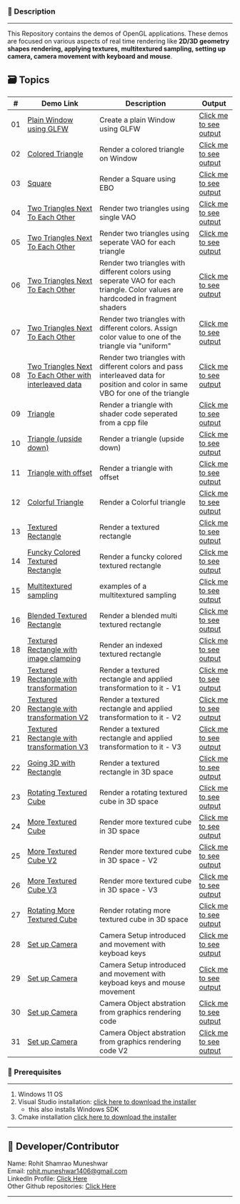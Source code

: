 ### 🌱 Description
---
This Repository contains the demos of OpenGL applications. These demos are focused on various aspects of real time rendering like **2D/3D geometry shapes rendering, applying textures, multitextured sampling, setting up camera, camera movement with keyboard and mouse**.

## 🗃️ Topics
| #    | **Demo Link** | **Description** |  **Output**
| --- | ---------------------|-------------------|-------|
| 01 | [Plain Window using GLFW](./OpenGL_On_Windows/GLFW/1_GettingStarted/1_Plain_Window_16102018/README.md) | Create a plain Window using GLFW | [Click me to see output](./OpenGL_On_Windows/GLFW/1_GettingStarted/1_Plain_Window_16102018/images/output.png) |  
| 02 | [Colored Triangle](./OpenGL_On_Windows/GLFW/1_GettingStarted/2_Triangle_17102018/README.md) | Render a colored triangle on Window | [Click me to see output](./OpenGL_On_Windows/GLFW/1_GettingStarted/2_Triangle_17102018/images/output.png) |
| 03 | [Square](./OpenGL_On_Windows/GLFW/1_GettingStarted/3_SQUARE_EBO_18102018/README.md) | Render a Square using EBO | [Click me to see output](./OpenGL_On_Windows/GLFW/1_GettingStarted/3_SQUARE_EBO_18102018/images/output.png) |
| 04 | [Two Triangles Next To Each Other](./OpenGL_On_Windows/GLFW/1_GettingStarted/4_e1_Two_Triangles_18102018/README.md) | Render two triangles using single VAO | [Click me to see output](./OpenGL_On_Windows/GLFW/1_GettingStarted/4_e1_Two_Triangles_18102018/images/output.png) |
| 05 | [Two Triangles Next To Each Other](./OpenGL_On_Windows/GLFW/1_GettingStarted/5_e2_Two_Triangles_18102018/README.md) | Render two triangles using seperate VAO for each triangle | [Click me to see output](./OpenGL_On_Windows/GLFW/1_GettingStarted/5_e2_Two_Triangles_18102018/images/output.png) |
| 06 | [Two Triangles Next To Each Other](./OpenGL_On_Windows/GLFW/1_GettingStarted/6_e3_Two_Triangles_18102018/README.md) | Render two triangles with different colors using seperate VAO for each triangle. Color values are hardcoded in fragment shaders | [Click me to see output](./OpenGL_On_Windows/GLFW/1_GettingStarted/6_e3_Two_Triangles_18102018/images/output.png) |
| 07 | [Two Triangles Next To Each Other](./OpenGL_On_Windows/GLFW/1_GettingStarted/7_GLSL_Two_Triangles_18102018/README.md) | Render two triangles with different colors. Assign color value to one of the triangle via "uniform" | [Click me to see output](./OpenGL_On_Windows/GLFW/1_GettingStarted/7_GLSL_Two_Triangles_18102018/images/output.png) |
| 08 | [Two Triangles Next To Each Other with interleaved data](./OpenGL_On_Windows/GLFW/1_GettingStarted/8_GLSL_Two_Triangles_Interleaved_18102018/README.md) | Render two triangles with different colors and pass interleaved data for position and color in same VBO for one of the triangle | [Click me to see output](./OpenGL_On_Windows/GLFW/1_GettingStarted/8_GLSL_Two_Triangles_Interleaved_18102018/images/output.png) |
| 09 | [Triangle](./OpenGL_On_Windows/GLFW/1_GettingStarted/9_GL_Framework_18102018/README.md) | Render a triangle with shader code seperated from a cpp file | [Click me to see output](./OpenGL_On_Windows/GLFW/1_GettingStarted/9_GL_Framework_18102018/images/output.png) |
| 10 | [Triangle (upside down)](./OpenGL_On_Windows/GLFW/1_GettingStarted/10_e1_Triangle_18102018/README.md) | Render a triangle (upside down) | [Click me to see output](./OpenGL_On_Windows/GLFW/1_GettingStarted/10_e1_Triangle_18102018/images/output.png) |
| 11 | [Triangle with offset](./OpenGL_On_Windows/GLFW/1_GettingStarted/11_e2_Triangle_With_Offset_18102018/README.md) | Render a triangle with offset | [Click me to see output](./OpenGL_On_Windows/GLFW/1_GettingStarted/11_e2_Triangle_With_Offset_18102018/images/output.png) |
| 12 | [Colorful Triangle](./OpenGL_On_Windows/GLFW/1_GettingStarted/12_e3_Triangle_18102018/README.md) | Render a Colorful triangle | [Click me to see output](./OpenGL_On_Windows/GLFW/1_GettingStarted/12_e3_Triangle_18102018/images/output.png) |
| 13 | [Textured Rectangle](./OpenGL_On_Windows/GLFW/1_GettingStarted/13_Texturing_Rectangle_19102018/README.md) | Render a textured rectangle | [Click me to see output](./OpenGL_On_Windows/GLFW/1_GettingStarted/13_Texturing_Rectangle_19102018/images/output.png) |
| 14 | [Funcky Colored Textured Rectangle](./OpenGL_On_Windows/GLFW/1_GettingStarted/14_Texturing_Rectangle_FunkyColor_19102018/README.md) | Render a funcky colored textured rectangle | [Click me to see output](./OpenGL_On_Windows/GLFW/1_GettingStarted/14_Texturing_Rectangle_FunkyColor_19102018/images/output.png) |
| 15 | [Multitextured sampling](./OpenGL_On_Windows/GLFW/1_GettingStarted/15_Texturing_Rectangle_MultiTextureSampling_19102018/README.md) | examples of a multitextured sampling | [Click me to see output](./OpenGL_On_Windows/GLFW/1_GettingStarted/15_Texturing_Rectangle_MultiTextureSampling_19102018/images/output.png) |
| 16 | [Blended Textured Rectangle](./OpenGL_On_Windows/GLFW/1_GettingStarted/16_e1_Texturing_Rectangle_MultiTextureSampling_19102018/README.md) | Render a blended multi textured rectangle | [Click me to see output](./OpenGL_On_Windows/GLFW/1_GettingStarted/16_e1_Texturing_Rectangle_MultiTextureSampling_19102018/images/output.png) |
| 18 | [Textured Rectangle with image clamping](./OpenGL_On_Windows/GLFW/1_GettingStarted/18_e3_Texturing_Rectangle_MultiTextureSampling_19102018/README.md) | Render an indexed textured rectangle | [Click me to see output](./OpenGL_On_Windows/GLFW/1_GettingStarted/18_e3_Texturing_Rectangle_MultiTextureSampling_19102018/images/output.png) |
| 19 | [Textured Rectangle with transformation](./OpenGL_On_Windows/GLFW/1_GettingStarted/19_Texturing_Rectangle_Transformations_19102018/README.md) | Render a textured rectangle and applied transformation to it - V1 | [Click me to see output](./OpenGL_On_Windows/GLFW/1_GettingStarted/19_Texturing_Rectangle_Transformations_19102018/images/output.png) |
| 20 | [Textured Rectangle with transformation V2](./OpenGL_On_Windows/GLFW/1_GettingStarted/20_e1_Texturing_Rectangle_Transformations_19102018/README.md) | Render a textured rectangle and applied transformation to it - V2 | [Click me to see output](./OpenGL_On_Windows/GLFW/1_GettingStarted/20_e1_Texturing_Rectangle_Transformations_19102018/images/output.png) |
| 21 | [Textured Rectangle with transformation V3](./OpenGL_On_Windows/GLFW/1_GettingStarted/21_e2_Texturing_Rectangle_Transformations_19102018/README.md) | Render a textured rectangle and applied transformation to it - V3 | [Click me to see output](./OpenGL_On_Windows/GLFW/1_GettingStarted/21_e2_Texturing_Rectangle_Transformations_19102018/images/output.png) |
| 22 | [Going 3D with Rectangle](./OpenGL_On_Windows/GLFW/22_Going_3D_20102018/README.md) | Render a textured rectangle in 3D space | [Click me to see output](./OpenGL_On_Windows/GLFW/1_GettingStarted/22_Going_3D_20102018/images/output.png) |
| 23 | [Rotating Textured Cube](./OpenGL_On_Windows/GLFW/1_GettingStarted/23_More_3D_20102018/README.md) | Render a rotating textured cube in 3D space | [Click me to see output](./OpenGL_On_Windows/GLFW/1_GettingStarted/23_More_3D_20102018/images/output.png) |
| 24 | [More Textured Cube](./OpenGL_On_Windows/GLFW/1_GettingStarted/24_More_3D_Cubes_20102018/README.md) | Render more textured cube in 3D space | [Click me to see output](./OpenGL_On_Windows/GLFW/1_GettingStarted/24_More_3D_Cubes_20102018/images/output.png) |
| 25 | [More Textured Cube V2](./OpenGL_On_Windows/GLFW/1_GettingStarted/25_e1_More_3D_Cubes_25102018/README.md) | Render more textured cube in 3D space - V2| [Click me to see output](./OpenGL_On_Windows/GLFW/1_GettingStarted/25_e1_More_3D_Cubes_25102018/images/output.png) |
| 26 | [More Textured Cube V3](./OpenGL_On_Windows/GLFW/1_GettingStarted/26_e2_More_3D_Cubes_25102018/README.md) | Render more textured cube in 3D space - V3| [Click me to see output](./OpenGL_On_Windows/GLFW/1_GettingStarted/26_e2_More_3D_Cubes_25102018/images/output.png) |
| 27 | [Rotating More Textured Cube](./OpenGL_On_Windows/GLFW/1_GettingStarted/27_e3_More_3D_Cubes_25102018/README.md) | Render rotating more textured cube in 3D space| [Click me to see output](./OpenGL_On_Windows/GLFW/1_GettingStarted/27_e3_More_3D_Cubes_25102018/images/output.png) |
| 28 | [Set up Camera](./OpenGL_On_Windows/GLFW/1_GettingStarted/28_Setting_Up_Camera_25102018/README.md) | Camera Setup introduced and movement with keyboad keys| [Click me to see output](./OpenGL_On_Windows/GLFW/1_GettingStarted/28_Setting_Up_Camera_25102018/images/output.png) |
| 29 | [Set up Camera](./OpenGL_On_Windows/GLFW/1_GettingStarted/29_Setting_Up_Camera_With_Mouse_Movements_26102018/README.md) | Camera Setup introduced and movement with keyboad keys and mouse movement| [Click me to see output](./OpenGL_On_Windows/GLFW/1_GettingStarted/29_Setting_Up_Camera_With_Mouse_Movements_26102018/images/output.png) |
| 30 | [Set up Camera](./OpenGL_On_Windows/GLFW/1_GettingStarted/30_Camera_Abstraction_26102018/README.md) | Camera Object abstration from graphics rendering code| [Click me to see output](./OpenGL_On_Windows/GLFW/1_GettingStarted/30_Camera_Abstraction_26102018/images/output.png) |
| 31 | [Set up Camera](./OpenGL_On_Windows/GLFW/1_GettingStarted/31_e1_Camera_Abstraction_WIthout_Fly_26102018/README.md) | Camera Object abstration from graphics rendering code V2| [Click me to see output](./OpenGL_On_Windows/GLFW/1_GettingStarted/31_e1_Camera_Abstraction_WIthout_Fly_26102018/images/output.png) |

### 🚀 Prerequisites
---
1. Windows 11 OS
2. Visual Studio installation: [click here to download the installer](https://visualstudio.microsoft.com/downloads/)  
    - this also installs Windows SDK
3. Cmake installation [click here to download the installer](https://cmake.org/download/#latest)


---

## 🌟 Developer/Contributor
Name: Rohit Shamrao Muneshwar  
Email: rohit.muneshwar1406@gmail.com  
LinkedIn Profile: [Click Here](https://www.linkedin.com/in/rohit-muneshwar-a9079258/)  
Other Github repositories: [Click Here](https://github.com/rohit1406?tab=repositories)  

---